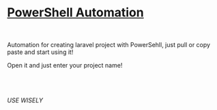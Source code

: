 <h1 style="text-decoration:underline;">PowerShell Automation</h1><br>
<p>Automation for creating laravel project with PowerSehll, just pull or copy paste and start using it!</p>
<p>Open it and just enter your project name!</p><br><br><br>
<i>USE WISELY</i>
